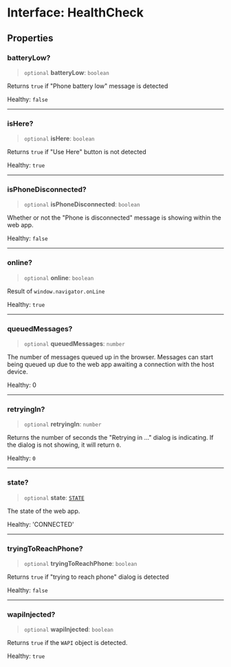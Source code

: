 # Interface: HealthCheck

## Properties

### batteryLow?

> `optional` **batteryLow**: `boolean`

Returns `true` if "Phone battery low" message is detected

Healthy: `false`

***

### isHere?

> `optional` **isHere**: `boolean`

Returns `true` if "Use Here" button is not detected

Healthy: `true`

***

### isPhoneDisconnected?

> `optional` **isPhoneDisconnected**: `boolean`

Whether or not the "Phone is disconnected" message is showing within the web app.

Healthy: `false`

***

### online?

> `optional` **online**: `boolean`

Result of `window.navigator.onLine`

Healthy: `true`

***

### queuedMessages?

> `optional` **queuedMessages**: `number`

The number of messages queued up in the browser. Messages can start being queued up due to the web app awaiting a connection with the host device.

Healthy: 0

***

### retryingIn?

> `optional` **retryingIn**: `number`

Returns the number of seconds the "Retrying in ..." dialog is indicating. If the dialog is not showing, it will return `0`.

Healthy: `0`

***

### state?

> `optional` **state**: [`STATE`](/reference/api/model/enumerations/STATE.md)

The state of the web app.

Healthy: 'CONNECTED'

***

### tryingToReachPhone?

> `optional` **tryingToReachPhone**: `boolean`

Returns `true` if "trying to reach phone" dialog is detected

Healthy: `false`

***

### wapiInjected?

> `optional` **wapiInjected**: `boolean`

Returns `true` if the `WAPI` object is detected.

Healthy: `true`
